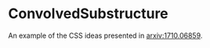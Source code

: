 # ConvolvedSubstructure

An example of the CSS ideas presented in [arxiv:1710.06859](https://arxiv.org/abs/1710.06859).